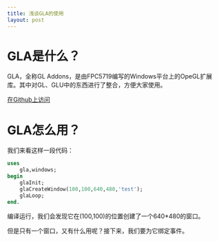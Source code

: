 ```yaml
---
title: 浅谈GLA的使用
layout: post
---
```


# GLA是什么？

GLA，全称GL Addons，是由FPC5719编写的Windows平台上的OpeGL扩展库。其中对GL、GLU中的东西进行了整合，方便大家使用。

[在Github上访问](https://github.com/FPC5719/GLA)

# GLA怎么用？

我们来看这样一段代码：

```pascal
uses
	gla,windows;
begin
	glaInit;
	glaCreateWindow(100,100,640,480,'test');
	glaLoop;
end.
```

编译运行，我们会发现它在(100,100)的位置创建了一个640*480的窗口。

但是只有一个窗口，又有什么用呢？接下来，我们要为它绑定事件。
